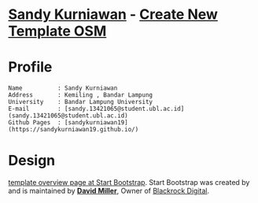 # [Sandy Kurniawan](https://sandykurniawan19.github.io/) - [Create New Template OSM](http://openstreetmap.in/)

# Profile
```
Name          : Sandy Kurniawan
Address       : Kemiling , Bandar Lampung
University    : Bandar Lampung University
E-mail        : [sandy.13421065@student.ubl.ac.id](sandy.13421065@student.ubl.ac.id)
Github Pages  : [sandykurniawan19](https://sandykurniawan19.github.io/)
```

# Design
[template overview page at Start Bootstrap](http://startbootstrap.com/template-overviews/stylish-portfolio/).
Start Bootstrap was created by and is maintained by **[David Miller](http://davidmiller.io/)**, Owner of [Blackrock Digital](http://blackrockdigital.io/).
